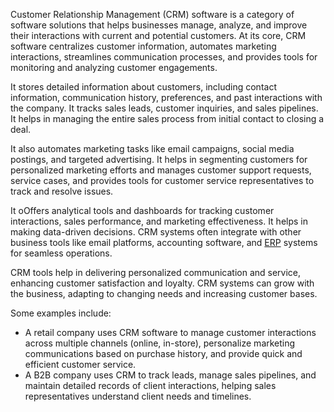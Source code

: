 Customer Relationship Management (CRM) software is a category of software solutions that helps businesses manage, analyze, and improve their interactions with current and potential customers. At its core, CRM software centralizes customer information, automates marketing interactions, streamlines communication processes, and provides tools for monitoring and analyzing customer engagements.

It stores detailed information about customers, including contact information, communication history, preferences, and past interactions with the company. It tracks sales leads, customer inquiries, and sales pipelines. It helps in managing the entire sales process from initial contact to closing a deal.

It also automates marketing tasks like email campaigns, social media postings, and targeted advertising. It helps in segmenting customers for personalized marketing efforts and manages customer support requests, service cases, and provides tools for customer service representatives to track and resolve issues.

It oOffers analytical tools and dashboards for tracking customer interactions, sales performance, and marketing effectiveness. It helps in making data-driven decisions. CRM systems often integrate with other business tools like email platforms, accounting software, and [ERP](../misc/erpapps.md) systems for seamless operations.

CRM tools help in delivering personalized communication and service, enhancing customer satisfaction and loyalty. CRM systems can grow with the business, adapting to changing needs and increasing customer bases.

Some examples include:

- A retail company uses CRM software to manage customer interactions across multiple channels (online, in-store), personalize marketing communications based on purchase history, and provide quick and efficient customer service.
- A B2B company uses CRM to track leads, manage sales pipelines, and maintain detailed records of client interactions, helping sales representatives understand client needs and timelines.
